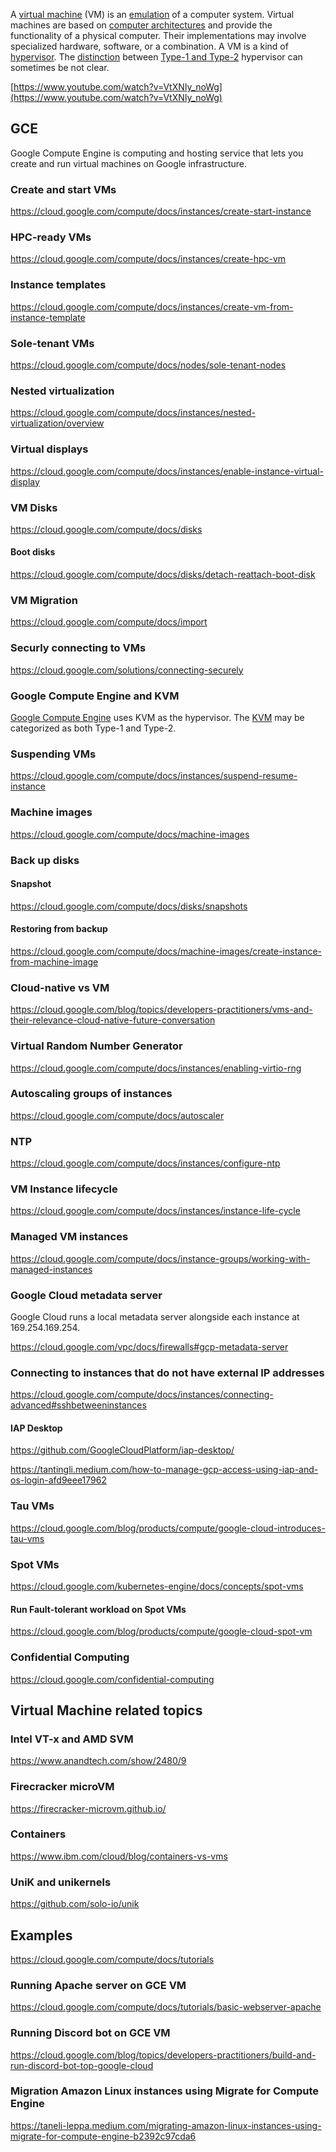 A [virtual machine](https://en.wikipedia.org/wiki/Virtual_machine) (VM) is an [emulation](https://en.wikipedia.org/wiki/Emulator) of a computer system. Virtual machines are based on [computer architectures](https://en.wikipedia.org/wiki/Computer_architectures) and provide the functionality of a physical computer. Their implementations may involve specialized hardware, software, or a combination. A VM is a kind of [hypervisor](hypervisor). The [distinction](https://en.wikipedia.org/wiki/Hypervisor#Classification) between [Type-1 and Type-2](https://medium.com/teamresellerclub/type-1-and-type-2-hypervisors-what-makes-them-different-6a1755d6ae2c) hypervisor can sometimes be not clear. 
 
[https://www.youtube.com/watch?v=VtXNIy_noWg](https://www.youtube.com/watch?v=VtXNIy_noWg)

## GCE

Google Compute Engine is computing and hosting service that lets you create and run virtual machines on Google infrastructure.

### Create and start VMs
https://cloud.google.com/compute/docs/instances/create-start-instance

### HPC-ready VMs
https://cloud.google.com/compute/docs/instances/create-hpc-vm

### Instance templates
https://cloud.google.com/compute/docs/instances/create-vm-from-instance-template

### Sole-tenant VMs
https://cloud.google.com/compute/docs/nodes/sole-tenant-nodes

### Nested virtualization
https://cloud.google.com/compute/docs/instances/nested-virtualization/overview

### Virtual displays
https://cloud.google.com/compute/docs/instances/enable-instance-virtual-display

### VM Disks

https://cloud.google.com/compute/docs/disks

#### Boot disks
https://cloud.google.com/compute/docs/disks/detach-reattach-boot-disk



### VM Migration
https://cloud.google.com/compute/docs/import

### Securly connecting to VMs

https://cloud.google.com/solutions/connecting-securely

### Google Compute Engine and KVM

[Google Compute Engine](Compute) uses KVM as the hypervisor.
The [KVM](https://en.wikipedia.org/wiki/Kernel-based_Virtual_Machine) may be categorized as both Type-1 and Type-2.


### Suspending VMs

https://cloud.google.com/compute/docs/instances/suspend-resume-instance
 

### Machine images
https://cloud.google.com/compute/docs/machine-images

### Back up disks

#### Snapshot
https://cloud.google.com/compute/docs/disks/snapshots

#### Restoring from backup
https://cloud.google.com/compute/docs/machine-images/create-instance-from-machine-image

### Cloud-native vs VM

https://cloud.google.com/blog/topics/developers-practitioners/vms-and-their-relevance-cloud-native-future-conversation

### Virtual Random Number Generator
https://cloud.google.com/compute/docs/instances/enabling-virtio-rng

### Autoscaling groups of instances
https://cloud.google.com/compute/docs/autoscaler

### NTP
https://cloud.google.com/compute/docs/instances/configure-ntp

### VM Instance lifecycle
https://cloud.google.com/compute/docs/instances/instance-life-cycle

### Managed VM instances
https://cloud.google.com/compute/docs/instance-groups/working-with-managed-instances

### Google Cloud metadata server

Google Cloud runs a local metadata server alongside each instance at 169.254.169.254.

https://cloud.google.com/vpc/docs/firewalls#gcp-metadata-server

### Connecting to instances that do not have external IP addresses

https://cloud.google.com/compute/docs/instances/connecting-advanced#sshbetweeninstances

#### IAP Desktop
https://github.com/GoogleCloudPlatform/iap-desktop/

https://tantingli.medium.com/how-to-manage-gcp-access-using-iap-and-os-login-afd9eee17962

### Tau VMs

https://cloud.google.com/blog/products/compute/google-cloud-introduces-tau-vms

### Spot VMs

https://cloud.google.com/kubernetes-engine/docs/concepts/spot-vms



#### Run Fault-tolerant workload on Spot VMs

https://cloud.google.com/blog/products/compute/google-cloud-spot-vm


### Confidential Computing
https://cloud.google.com/confidential-computing

## Virtual Machine related topics

### Intel VT-x and AMD SVM


https://www.anandtech.com/show/2480/9


### Firecracker microVM

https://firecracker-microvm.github.io/

### Containers
https://www.ibm.com/cloud/blog/containers-vs-vms

### UniK and unikernels

https://github.com/solo-io/unik


## Examples


https://cloud.google.com/compute/docs/tutorials

### Running Apache server on GCE VM

https://cloud.google.com/compute/docs/tutorials/basic-webserver-apache

### Running Discord bot on GCE VM

https://cloud.google.com/blog/topics/developers-practitioners/build-and-run-discord-bot-top-google-cloud

### Migration Amazon Linux instances using Migrate for Compute Engine

https://taneli-leppa.medium.com/migrating-amazon-linux-instances-using-migrate-for-compute-engine-b2392c97cda6